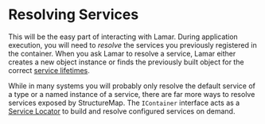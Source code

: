 # Resolving Services

This will be the easy part of interacting with Lamar. During application execution, you will need to _resolve_ the services you previously registered in the container. When you ask Lamar to resolve a service, Lamar either creates a new object instance or finds the previously built object for the correct [service lifetimes](/guide/ioc/lifetime).

While in many systems you will probably only resolve the default service of a type or a named instance of a service, there are far more ways to resolve services exposed by StructureMap. The `IContainer` interface acts as a [Service Locator](http://en.wikipedia.org/wiki/Service_locator_pattern) to build and resolve configured services on demand.
